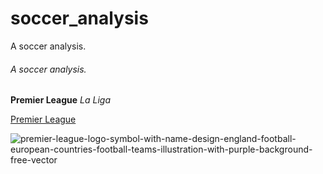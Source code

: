 # soccer_analysis
A soccer analysis. 
###### A soccer analysis.
**Premier League** *La Liga*


[Premier League](https://premierleague.com/)

![premier-league-logo-symbol-with-name-design-england-football-european-countries-football-teams-illustration-with-purple-background-free-vector](https://github.com/abelhga/soccer_analysis/assets/64037815/dc022220-0ebc-44f4-938c-4002b69d10dc)


